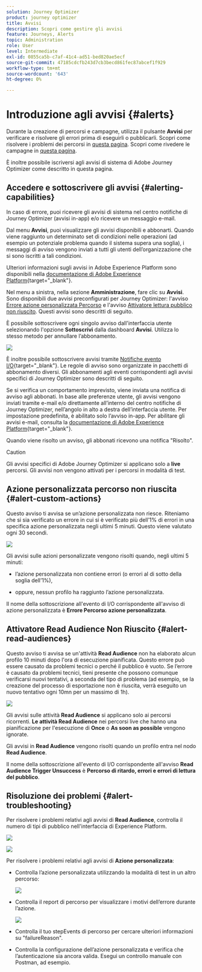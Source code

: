 ```yaml
---
solution: Journey Optimizer
product: journey optimizer
title: Avvisi
description: Scopri come gestire gli avvisi
feature: Journeys, Alerts
topic: Administration
role: User
level: Intermediate
exl-id: 0855ca5b-c7af-41c4-ad51-bed820ae5ecf
source-git-commit: 47185cdcfb243d7cb3becd861fec87abcef1f929
workflow-type: tm+mt
source-wordcount: '643'
ht-degree: 0%

---
```


# Introduzione agli avvisi {#alerts}

Durante la creazione di percorsi e campagne, utilizza il pulsante **Avvisi** per verificare e risolvere gli errori prima di eseguirli o pubblicarli. Scopri come risolvere i problemi dei percorsi in [questa pagina](../building-journeys/troubleshooting.md). Scopri come rivedere le campagne in [questa pagina](../campaigns/review-activate-campaign.md).

È inoltre possibile iscriversi agli avvisi di sistema di Adobe Journey Optimizer come descritto in questa pagina.

## Accedere e sottoscrivere gli avvisi {#alerting-capabilities}

In caso di errore, puoi ricevere gli avvisi di sistema nel centro notifiche di Journey Optimizer (avvisi in-app) e/o ricevere un messaggio e-mail.

Dal menu **Avvisi**, puoi visualizzare gli avvisi disponibili e abbonarti. Quando viene raggiunto un determinato set di condizioni nelle operazioni (ad esempio un potenziale problema quando il sistema supera una soglia), i messaggi di avviso vengono inviati a tutti gli utenti dell’organizzazione che si sono iscritti a tali condizioni.

<!--These messages can repeat over a pre-defined time interval until the alert has been resolved.-->

Ulteriori informazioni sugli avvisi in Adobe Experience Platform sono disponibili nella [documentazione di Adobe Experience Platform](https://experienceleague.adobe.com/docs/experience-platform/observability/alerts/overview.html?lang=it){target="_blank"}.

Nel menu a sinistra, nella sezione **Amministrazione**, fare clic su **Avvisi**. Sono disponibili due avvisi preconfigurati per Journey Optimizer: l&#39;avviso [Errore azione personalizzata Percorso](#alert-custom-actions) e l&#39;avviso [Attivatore lettura pubblico non riuscito](#alert-read-audiences). Questi avvisi sono descritti di seguito.

È possibile sottoscrivere ogni singolo avviso dall&#39;interfaccia utente selezionando l&#39;opzione **Sottoscrivi** dalla dashboard **Avvisi**. Utilizza lo stesso metodo per annullare l’abbonamento.

![](assets/alert-subscribe.png)

È inoltre possibile sottoscrivere avvisi tramite [Notifiche evento I/O](https://experienceleague.adobe.com/docs/experience-platform/observability/alerts/subscribe.html){target="_blank"}. Le regole di avviso sono organizzate in pacchetti di abbonamento diversi. Gli abbonamenti agli eventi corrispondenti agli avvisi specifici di Journey Optimizer sono descritti di seguito.

Se si verifica un comportamento imprevisto, viene inviata una notifica di avviso agli abbonati. In base alle preferenze utente, gli avvisi vengono inviati tramite e-mail e/o direttamente all’interno del centro notifiche di Journey Optimizer, nell’angolo in alto a destra dell’interfaccia utente. Per impostazione predefinita, è abilitato solo l’avviso in-app. Per abilitare gli avvisi e-mail, consulta la [documentazione di Adobe Experience Platform](https://experienceleague.adobe.com/docs/experience-platform/observability/alerts/ui.html#enable-email-alerts){target="_blank"}.

Quando viene risolto un avviso, gli abbonati ricevono una notifica &quot;Risolto&quot;.

>[!CAUTION]
>
>Gli avvisi specifici di Adobe Journey Optimizer si applicano solo a **live** percorsi. Gli avvisi non vengono attivati per i percorsi in modalità di test.

## Azione personalizzata percorso non riuscita {#alert-custom-actions}

Questo avviso ti avvisa se un’azione personalizzata non riesce. Riteniamo che si sia verificato un errore in cui si è verificato più dell’1% di errori in una specifica azione personalizzata negli ultimi 5 minuti. Questo viene valutato ogni 30 secondi.

![](assets/alerts-custom-action.png)

Gli avvisi sulle azioni personalizzate vengono risolti quando, negli ultimi 5 minuti:

* l’azione personalizzata non contiene errori (o errori al di sotto della soglia dell’1%),

* oppure, nessun profilo ha raggiunto l’azione personalizzata.

Il nome della sottoscrizione all&#39;evento di I/O corrispondente all&#39;avviso di azione personalizzata è **Errore Percorso azione personalizzata**.

## Attivatore Read Audience Non Riuscito {#alert-read-audiences}

Questo avviso ti avvisa se un&#39;attività **Read Audience** non ha elaborato alcun profilo 10 minuti dopo l&#39;ora di esecuzione pianificata. Questo errore può essere causato da problemi tecnici o perché il pubblico è vuoto. Se l’errore è causato da problemi tecnici, tieni presente che possono comunque verificarsi nuovi tentativi, a seconda del tipo di problema (ad esempio, se la creazione del processo di esportazione non è riuscita, verrà eseguito un nuovo tentativo ogni 10mn per un massimo di 1h).

![](assets/alerts1.png)

Gli avvisi sulle attività **Read Audience** si applicano solo ai percorsi ricorrenti. **Le attività Read Audience** nei percorsi live che hanno una pianificazione per l&#39;esecuzione di **Once** o **As soon as possible** vengono ignorate.

Gli avvisi in **Read Audience** vengono risolti quando un profilo entra nel nodo **Read Audience**.

Il nome della sottoscrizione all&#39;evento di I/O corrispondente all&#39;avviso **Read Audience Trigger Unsuccess** è **Percorso di ritardo, errori e errori di lettura del pubblico**.

## Risoluzione dei problemi {#alert-troubleshooting}

Per risolvere i problemi relativi agli avvisi di **Read Audience**, controlla il numero di tipi di pubblico nell&#39;interfaccia di Experience Platform.

![](assets/alert-troubleshooting-0.png)

![](assets/alert-troubleshooting-1.png)

Per risolvere i problemi relativi agli avvisi di **Azione personalizzata**:

* Controlla l’azione personalizzata utilizzando la modalità di test in un altro percorso:

  ![](assets/alert-troubleshooting-2.png)

* Controlla il report di percorso per visualizzare i motivi dell’errore durante l’azione.

  ![](assets/alert-troubleshooting-3.png)

* Controlla il tuo stepEvents di percorso per cercare ulteriori informazioni su &quot;failureReason&quot;.

* Controlla la configurazione dell’azione personalizzata e verifica che l’autenticazione sia ancora valida. Esegui un controllo manuale con Postman, ad esempio.
